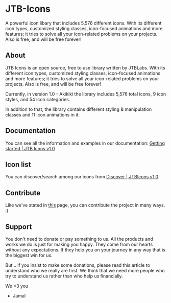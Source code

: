 # JTB-Icons
A powerful icon libary that includes 5,576 different icons. With its different icon types, customized styling classes, icon-focused animations and more features; it tries to solve all your icon-related problems on your projects. Also is free, and will be free forever!

<h2>About</h2>
<p>JTB Icons is an open source, free to use library written by JTBLabs. With its different icon types, customized styling classes, icon-focused animations and more features; it tries to solve all your icon-related problems on your projects. Also is free, and will be free forever!</p>

<p>Currently, in version 1.0 - Akikiki the library includes 5,576 total icons, 9 icon styles, and 54 icon categories.</p>

<p>In addition to that, the library contains different styling & manipulation classes and 11 icon animations in it.</p>

<h2>Documentation</h2>
<p>You can see all the information and examples in our documentation: <a href='https://www.jtblabs.com/cdn/jtb_icons/v1.0/docs/gettingStarted'>Getting started | JTB Icons v1.0</a></p>

<h2>Icon list</h2>
<p>You can discover/search among our icons from <a href='https://www.jtblabs.com/cdn/jtb_icons/v1.0/discover/'>Discover | JTBIcons v1.0</a>.</p>

<h2>Contribute</h2>
<p>Like we've stated in <a href='https://www.jtblabs.com/cdn/jtb_icons/v1.0/docs/contribute'>this</a> page, you can contribute the project in many ways. :)</p>

<h2>Support</h2>
<p>You don't need to donate or pay something to us. All the products and works we do is just for making you happy. They come from our hearts without any expectations. If they help you on your journey in any way that is the biggest win for us.</p>
<p>But... if you insist to make some donations, please read this article to understand who we really are first. We think that we need more people who try to understand us rather than who help us financially.</p>
<p>We <3 you</p>
  
- Jamal
